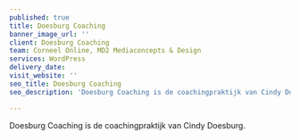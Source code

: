 ```yaml
---
published: true
title: Doesburg Coaching
banner_image_url: ''
client: Doesburg Coaching
team: Corneel Online, MD2 Mediaconcepts & Design
services: WordPress
delivery_date: 
visit_website: ''
seo_title: Doesburg Coaching
seo_description: 'Doesburg Coaching is de coachingpraktijk van Cindy Doesburg'

---
```

Doesburg Coaching is de coachingpraktijk van Cindy Doesburg.